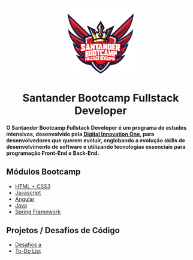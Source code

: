 <div align="center">

<img src="https://github.com/bragabriel/Bootcamp-FullStackDeveloper/blob/main/logo-bootcamp.png" width="190px">

# Santander Bootcamp Fullstack Developer

</div>

#### O <b>Santander Bootcamp Fullstack Developer</b> é um programa de estudos intensivos, desenvolvido pela [Digital Innovation One](https://web.dio.me/home), para desenvolvedores que querem evoluir, englobando a evolução skills de desenvolvimento de software e utilizando tecnologias essenciais para programação Front-End e Back-End.

## Módulos Bootcamp

- [HTML + CSS3](https://github.com/bragabriel/Bootcamp-FullStackDeveloper/tree/main/HTML-CSS)
- [Javascript](https://github.com/bragabriel)
- [Angular](https://github.com/bragabriel)
- [Java](https://github.com/bragabriel/Bootcamp-FullStackDeveloper/tree/main/Java)
- [Spring Framework](https://github.com/bragabriel)

## Projetos / Desafios de Código

- [Desafios a](https://github.com/bragabriel)
- [To-Do List](https://github.com/bragabriel)
